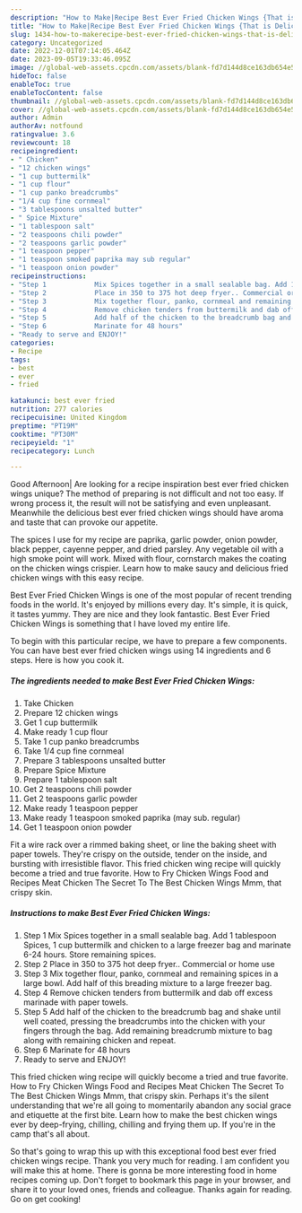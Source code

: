 ```yaml
---
description: "How to Make|Recipe Best Ever Fried Chicken Wings {That is Delicious"
title: "How to Make|Recipe Best Ever Fried Chicken Wings {That is Delicious"
slug: 1434-how-to-makerecipe-best-ever-fried-chicken-wings-that-is-delicious
category: Uncategorized
date: 2022-12-01T07:14:05.464Z
date: 2023-09-05T19:33:46.095Z
image: //global-web-assets.cpcdn.com/assets/blank-fd7d144d8ce163db654e5a02c40b08a2775adb7897d16e4062681dc7e1b2800f.png
hideToc: false
enableToc: true
enableTocContent: false
thumbnail: //global-web-assets.cpcdn.com/assets/blank-fd7d144d8ce163db654e5a02c40b08a2775adb7897d16e4062681dc7e1b2800f.png
cover: //global-web-assets.cpcdn.com/assets/blank-fd7d144d8ce163db654e5a02c40b08a2775adb7897d16e4062681dc7e1b2800f.png
author: Admin
authorAv: notfound
ratingvalue: 3.6
reviewcount: 18
recipeingredient:
- " Chicken"
- "12 chicken wings"
- "1 cup buttermilk"
- "1 cup flour"
- "1 cup panko breadcrumbs"
- "1/4 cup fine cornmeal"
- "3 tablespoons unsalted butter"
- " Spice Mixture"
- "1 tablespoon salt"
- "2 teaspoons chili powder"
- "2 teaspoons garlic powder"
- "1 teaspoon pepper"
- "1 teaspoon smoked paprika may sub regular"
- "1 teaspoon onion powder"
recipeinstructions:
- "Step 1            Mix Spices together in a small sealable bag. Add 1 tablespoon Spices, 1 cup buttermilk and chicken to a large freezer bag and marinate 6-24 hours. Store remaining spices."
- "Step 2            Place in 350 to 375 hot deep fryer.. Commercial or home use"
- "Step 3            Mix together flour, panko, cornmeal and remaining spices in a large bowl. Add half of this breading mixture to a large freezer bag."
- "Step 4            Remove chicken tenders from buttermilk and dab off excess marinade with paper towels."
- "Step 5            Add half of the chicken to the breadcrumb bag and shake until well coated, pressing the breadcrumbs into the chicken with your fingers through the bag. Add remaining breadcrumb mixture to bag along with remaining chicken and repeat."
- "Step 6            Marinate for 48 hours"
- "Ready to serve and ENJOY!"
categories:
- Recipe
tags:
- best
- ever
- fried

katakunci: best ever fried 
nutrition: 277 calories
recipecuisine: United Kingdom
preptime: "PT19M"
cooktime: "PT30M"
recipeyield: "1"
recipecategory: Lunch

---
```



Good Afternoon| Are looking for a recipe inspiration best ever fried chicken wings unique? The method of preparing is not difficult and not too easy. If wrong process it, the result will not be satisfying and even unpleasant. Meanwhile the delicious best ever fried chicken wings should have aroma and taste that can provoke our appetite.





The spices I use for my recipe are paprika, garlic powder, onion powder, black pepper, cayenne pepper, and dried parsley. Any vegetable oil with a high smoke point will work. Mixed with flour, cornstarch makes the coating on the chicken wings crispier. Learn how to make saucy and delicious fried chicken wings with this easy recipe.

Best Ever Fried Chicken Wings is one of the most popular of recent trending foods in the world. It's enjoyed by millions every day. It's simple, it is quick, it tastes yummy. They are nice and they look fantastic. Best Ever Fried Chicken Wings is something that I have loved my entire life.


To begin with this particular recipe, we have to prepare a few components. You can have best ever fried chicken wings using 14 ingredients and 6 steps. Here is how you cook it.

<!--inarticleads1-->

##### The ingredients needed to make Best Ever Fried Chicken Wings:

1. Take  Chicken
1. Prepare 12 chicken wings
1. Get 1 cup buttermilk
1. Make ready 1 cup flour
1. Take 1 cup panko breadcrumbs
1. Take 1/4 cup fine cornmeal
1. Prepare 3 tablespoons unsalted butter
1. Prepare  Spice Mixture
1. Prepare 1 tablespoon salt
1. Get 2 teaspoons chili powder
1. Get 2 teaspoons garlic powder
1. Make ready 1 teaspoon pepper
1. Make ready 1 teaspoon smoked paprika (may sub. regular)
1. Get 1 teaspoon onion powder


Fit a wire rack over a rimmed baking sheet, or line the baking sheet with paper towels. They&#39;re crispy on the outside, tender on the inside, and bursting with irresistible flavor. This fried chicken wing recipe will quickly become a tried and true favorite. How to Fry Chicken Wings Food and Recipes Meat Chicken The Secret To The Best Chicken Wings Mmm, that crispy skin. 

<!--inarticleads2-->

##### Instructions to make Best Ever Fried Chicken Wings:

1. Step 1            Mix Spices together in a small sealable bag. Add 1 tablespoon Spices, 1 cup buttermilk and chicken to a large freezer bag and marinate 6-24 hours. Store remaining spices.
1. Step 2            Place in 350 to 375 hot deep fryer.. Commercial or home use
1. Step 3            Mix together flour, panko, cornmeal and remaining spices in a large bowl. Add half of this breading mixture to a large freezer bag.
1. Step 4            Remove chicken tenders from buttermilk and dab off excess marinade with paper towels.
1. Step 5            Add half of the chicken to the breadcrumb bag and shake until well coated, pressing the breadcrumbs into the chicken with your fingers through the bag. Add remaining breadcrumb mixture to bag along with remaining chicken and repeat.
1. Step 6            Marinate for 48 hours
1. Ready to serve and ENJOY!

This fried chicken wing recipe will quickly become a tried and true favorite. How to Fry Chicken Wings Food and Recipes Meat Chicken The Secret To The Best Chicken Wings Mmm, that crispy skin. Perhaps it&#39;s the silent understanding that we&#39;re all going to momentarily abandon any social grace and etiquette at the first bite. Learn how to make the best chicken wings ever by deep-frying, chilling, chilling and frying them up. If you&#39;re in the camp that&#39;s all about. 

So that's going to wrap this up with this exceptional food best ever fried chicken wings recipe. Thank you very much for reading. I am confident you will make this at home. There is gonna be more interesting food in home recipes coming up. Don't forget to bookmark this page in your browser, and share it to your loved ones, friends and colleague. Thanks again for reading. Go on get cooking!
